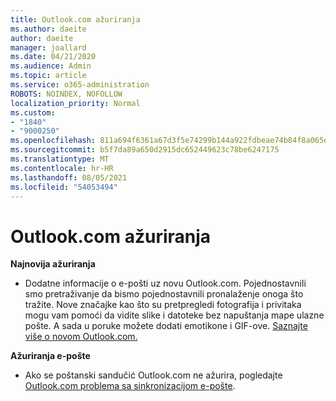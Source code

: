```yaml
---
title: Outlook.com ažuriranja
ms.author: daeite
author: daeite
manager: joallard
ms.date: 04/21/2020
ms.audience: Admin
ms.topic: article
ms.service: o365-administration
ROBOTS: NOINDEX, NOFOLLOW
localization_priority: Normal
ms.custom:
- "1840"
- "9000250"
ms.openlocfilehash: 811a694f6361a67d3f5e74299b144a922fdbeae74b84f8a065e3fe85db059087
ms.sourcegitcommit: b5f7da89a650d2915dc652449623c78be6247175
ms.translationtype: MT
ms.contentlocale: hr-HR
ms.lasthandoff: 08/05/2021
ms.locfileid: "54053494"
---
```

# <a name="outlookcom-updates"></a>Outlook.com ažuriranja

**Najnovija ažuriranja**

- Dodatne informacije o e-pošti uz novu Outlook.com. Pojednostavnili smo pretraživanje da bismo pojednostavnili pronalaženje onoga što tražite. Nove značajke kao što su pretpregledi fotografija i privitaka mogu vam pomoći da vidite slike i datoteke bez napuštanja mape ulazne pošte. A sada u poruke možete dodati emotikone i GIF-ove. [Saznajte više o novom Outlook.com.](https://support.office.com/article/40676ad0-c831-45ac-a023-5be633be798d?wt.mc_id=Office_Outlook_com_Alchemy)

**Ažuriranja e-pošte**

- Ako se poštanski sandučić Outlook.com ne ažurira, pogledajte [Outlook.com problema sa sinkronizacijom e-pošte](https://support.office.com/article/d39e3341-8d79-4bf1-b3c7-ded602233642?wt.mc_id=Office_Outlook_com_Alchemy).